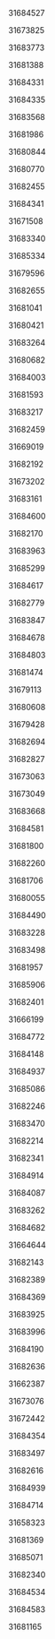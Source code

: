 31684527

31673825

31683773

31681388

31684331

31684335

31683568

31681986

31680844

31680770

31682455

31684341

31671508

31683340

31685334

31679596

31682655

31681041

31680421

31683264

31680682

31684003

31681593

31683217

31682459

31669019

31682192

31673202

31683161

31684600

31682170

31683963

31685299

31684617

31682779

31683847

31684678

31684803

31681474

31679113

31680608

31679428

31682694

31682827

31673063

31673049

31683668

31684581

31681800

31682260

31681706

31680055

31684490

31683228

31683498

31681957

31685906

31682401

31666199

31684772

31684148

31684937

31685086

31682246

31683470

31682214

31682341

31684914

31684087

31683262

31684682

31664644

31682143

31682389

31684369

31683925

31683996

31684190

31682636

31662387

31673076

31672442

31684354

31683497

31682616

31684939

31684714

31658323

31681369

31685071

31682340

31684534

31684583

31681165

